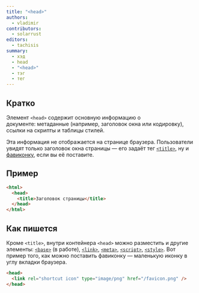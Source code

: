 ```yaml
---
title: "<head>"
authors:
  - vladimir
contributors:
  - solarrust
editors:
  - tachisis
summary:
  - хэд
  - head
  - "<head>"
  - тэг
  - тег
---
```


## Кратко

Элемент `<head>` содержит основную информацию о документе: метаданные (например, заголовок окна или кодировку), ссылки на скрипты и таблицы стилей.

Эта информация не отображается на странице браузера. Пользователи увидят только заголовок окна страницы — его задаёт тег [`<title>`](/html/doka/title), ну и [фавиконку](https://ru.wikipedia.org/wiki/Favicon), если вы её поставите.

## Пример

```html
<html>
  <head>
    <title>Заголовок страницы</title>
  </head>
</html>
```

## Как пишется

Кроме `<title>`, внутри контейнера `<head>` можно разместить и другие элементы: [`<base>`](/html/doka/TODO) (в работе), [`<link>`](/html/doka/link), [`<meta>`](/html/doka/meta), [`<script>`](/html/doka/script), [`<style>`](/html/doka/style). Вот пример того, как можно поставить фавиконку — маленькую иконку в углу вкладки браузера.

```html
<head>
  <link rel="shortcut icon" type="image/png" href="/favicon.png" />
</head>
```
